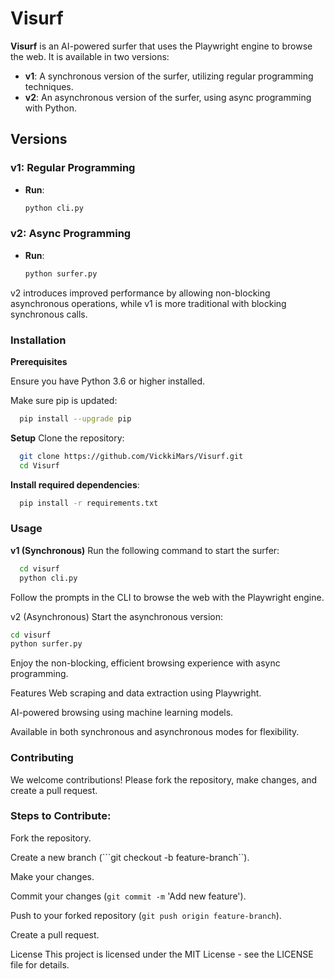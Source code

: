 # Visurf

**Visurf** is an AI-powered surfer that uses the Playwright engine to browse the web. It is available in two versions: 

- **v1**: A synchronous version of the surfer, utilizing regular programming techniques.
- **v2**: An asynchronous version of the surfer, using async programming with Python.

## Versions

### v1: Regular Programming
- **Run**: 
  ```bash
  python cli.py
  ```

### v2: Async Programming
- **Run**:
  ```bash
  python surfer.py
  ```
  
v2 introduces improved performance by allowing non-blocking asynchronous operations, while v1 is more traditional with blocking synchronous calls.

### Installation
**Prerequisites**

Ensure you have Python 3.6 or higher installed.

Make sure pip is updated:
```bash
  pip install --upgrade pip
```

**Setup**
Clone the repository:

```bash
  git clone https://github.com/VickkiMars/Visurf.git
  cd Visurf
```
**Install required dependencies**:
```bash
  pip install -r requirements.txt
```

### Usage
**v1 (Synchronous)**
Run the following command to start the surfer:

```bash
  cd visurf
  python cli.py
```

Follow the prompts in the CLI to browse the web with the Playwright engine.

v2 (Asynchronous)
Start the asynchronous version:

```bash
cd visurf
python surfer.py
```

Enjoy the non-blocking, efficient browsing experience with async programming.

Features
Web scraping and data extraction using Playwright.

AI-powered browsing using machine learning models.

Available in both synchronous and asynchronous modes for flexibility.

### Contributing
We welcome contributions! Please fork the repository, make changes, and create a pull request.

### Steps to Contribute:
Fork the repository.

Create a new branch (```git checkout -b feature-branch``).

Make your changes.

Commit your changes (```git commit -m``` 'Add new feature').

Push to your forked repository (```git push origin feature-branch```).

Create a pull request.

License
This project is licensed under the MIT License - see the LICENSE file for details.
